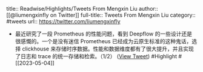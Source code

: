 title:: Readwise/Highlights/Tweets From Mengxin Liu
author:: [[@liumengxinfly on Twitter]]
full-title:: Tweets From Mengxin Liu
category:: #tweets
url:: https://twitter.com/liumengxinfly

- 最近研究了一段 Prometheus 的性能问题，看到 Deepflow 的一些设计还是很感慨的。一个是没有迷信 Prometheus 已经成为云原生标准的这种鬼话，选择 clickhouse 来存储时序数据。性能和数据维度都有了很大提升，并且实现了日志和 trace 的统一存储和检索。（1/2） ([View Tweet](https://twitter.com/liumengxinfly/status/1642894674884182016)) #Highlight #[[2023-05-04]]